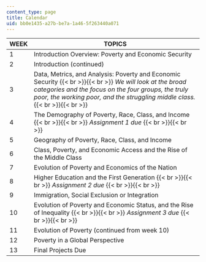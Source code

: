 ```yaml
---
content_type: page
title: Calendar
uid: bb0e1435-a27b-be7a-1a46-5f263440a071
---
```


| WEEK | TOPICS |
| --- | --- |
| 1 | Introduction Overview: Poverty and Economic Security |
| 2 | Introduction (continued) |
| 3 | Data, Metrics, and Analysis: Poverty and Economic Security {{< br >}}{{< br >}} _We will look at the broad categories and the focus on the four groups, the truly poor, the working poor, and the struggling middle class._ {{< br >}}{{< br >}}  |
| 4 | The Demography of Poverty, Race, Class, and Income {{< br >}}{{< br >}} _Assignment 1 due_ {{< br >}}{{< br >}}  |
| 5 | Geography of Poverty, Race, Class, and Income |
| 6 | Class, Poverty, and Economic Access and the Rise of the Middle Class |
| 7 | Evolution of Poverty and Economics of the Nation |
| 8 | Higher Education and the First Generation {{< br >}}{{< br >}} _Assignment 2 due_ {{< br >}}{{< br >}}  |
| 9 | Immigration, Social Exclusion or Integration |
| 10 | Evolution of Poverty and Economic Status, and the Rise of Inequality {{< br >}}{{< br >}} _Assignment 3 due_ {{< br >}}{{< br >}}  |
| 11 | Evolution of Poverty (continued from week 10) |
| 12 | Poverty in a Global Perspective |
| 13 | Final Projects Due